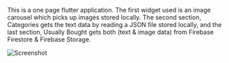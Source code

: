 This is a one page flutter application. The first widget used is an image carousel which picks up images stored locally. The second section, Categories gets the text data by reading a JSON file stored locally, and the last section, Usually Bought gets both (text & image data) from Firebase Firestore & Firebase Storage.

![Screenshot](https://user-images.githubusercontent.com/24318939/233284055-8df76c37-0dff-4024-b192-6be6020098a4.jpg)
